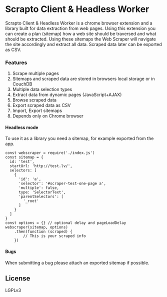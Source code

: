 # Scrapto Client & Headless Worker
Scrapto Client & Headless Worker is a chrome browser extension and a library built for data extraction from web 
pages. Using this extension you can create a plan (sitemap) how a web site 
should be traversed and what should be extracted. Using these sitemaps the 
Web Scraper will navigate the site accordingly and extract all data. Scraped 
data later can be exported as CSV.

### Features

 1. Scrape multiple pages
 2. Sitemaps and scraped data are stored in browsers local storage or in CouchDB
 3. Multiple data selection types
 4. Extract data from dynamic pages (JavaScript+AJAX)
 5. Browse scraped data
 6. Export scraped data as CSV
 7. Import, Export sitemaps
 8. Depends only on Chrome browser
 
#### Headless mode
To use it as a library you need a sitemap, for example exported from the app.

    const webscraper = require('./index.js')
    const sitemap = {
      id: 'test',
      startUrl: 'http://test.lv/',
      selectors: [
        {
          'id': 'a',
          'selector': '#scraper-test-one-page a',
          'multiple': false,
          type: 'SelectorText',
          'parentSelectors': [
            '_root'
          ]
        }
      ]
    }
    const options = {} // optional delay and pageLoadDelay
    webscraper(sitemap, options)
        .then(function (scraped) {
            // This is your scraped info
        })

#### Bugs
When submitting a bug please attach an exported sitemap if possible.

## License
LGPLv3
